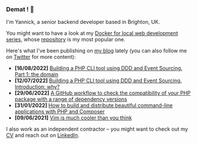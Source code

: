 ### Demat ! 👋

I'm Yannick, a senior backend developer based in Brighton, UK.

You might want to have a look at my [Docker for local web development series](https://tech.osteel.me/posts/docker-for-local-web-development-introduction-why-should-you-care "Docker for local web development, introduction: why should you care?"), whose [repository](https://github.com/osteel/docker-tutorial) is my most popular one.

Here's what I've been publishing on [my blog](https://tech.osteel.me) lately (you can also follow me on [Twitter](https://twitter.com/osteel) for more content):
<!-- posts -->
* **[16/08/2022]** [Building a PHP CLI tool using DDD and Event Sourcing. Part 1: the domain](https://tech.osteel.me/posts/a-crypto-activity-tracking-tool-part-1-the-domain "Building a PHP CLI tool using DDD and Event Sourcing. Part 1: the domain")
* **[12/07/2022]** [Building a PHP CLI tool using DDD and Event Sourcing. Introduction: why?](https://tech.osteel.me/posts/a-crypto-activity-tracking-tool-introduction-why "Building a PHP CLI tool using DDD and Event Sourcing. Introduction: why?")
* **[29/06/2022]** [A GitHub workflow to check the compatibility of your PHP package with a range of dependency versions](https://tech.osteel.me/posts/a-github-workflow-to-check-the-compatibility-of-your-php-package-with-a-range-of-dependency-versions "A GitHub workflow to check the compatibility of your PHP package with a range of dependency versions")
* **[31/01/2022]** [How to build and distribute beautiful command-line applications with PHP and Composer](https://tech.osteel.me/posts/how-to-build-and-distribute-beautiful-command-line-applications-with-php-and-composer "How to build and distribute beautiful command-line applications with PHP and Composer")
* **[09/06/2021]** [Vim is much cooler than you think](https://tech.osteel.me/posts/vim-is-much-cooler-than-you-think "Vim is much cooler than you think")<!-- /posts -->

I also work as an independent contractor – you might want to check out my [CV](https://drive.google.com/file/d/1pzToeB4IRDmLIvqNbBx38E6S9g3-oFV5) and reach out on [LinkedIn](https://www.linkedin.com/in/yannickchenot/).
